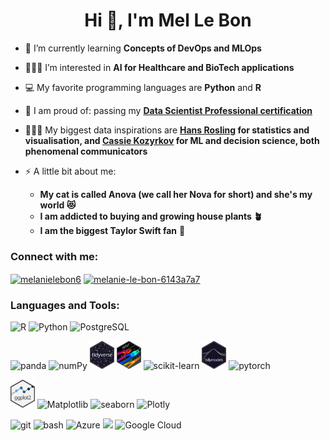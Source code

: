 <h1 align="center">Hi 👋, I'm Mel Le Bon</h1>

- 🌱 I’m currently learning **Concepts of DevOps and MLOps**

- 👩🏻‍💻 I’m interested in **AI for Healthcare and BioTech applications**

- 💻 My favorite programming languages are **Python** and **R**

- 💪 I am proud of: passing my **[Data Scientist Professional certification](https://www.datacamp.com/certificate/DS0022536414346)**

- 🦸🏻‍♀️ My biggest data inspirations are **[Hans Rosling](https://twitter.com/Gapminder) for statistics and visualisation, and [Cassie Kozyrkov](https://twitter.com/quaesita) for ML and decision science, both phenomenal communicators**

- ⚡ A little bit about me:
  - **My cat is called Anova (we call her Nova for short) and she's my world 😻** <br />
  - **I am addicted to buying and growing house plants 🪴** <br />
  - **I am the biggest Taylor Swift fan** 🎤

<h3 align="left">Connect with me:</h3>
<p align="left">
<a href="https://twitter.com/melanielebon6" target="blank"><img align="center" src="https://raw.githubusercontent.com/rahuldkjain/github-profile-readme-generator/master/src/images/icons/Social/twitter.svg" alt="melanielebon6" height="30" width="40" /></a>
<a href="https://linkedin.com/in/melanie-le-bon-6143a7a7" target="blank"><img align="center" src="https://raw.githubusercontent.com/rahuldkjain/github-profile-readme-generator/master/src/images/icons/Social/linked-in-alt.svg" alt="melanie-le-bon-6143a7a7" height="30" width="40" /></a>
</p>

<h3 align="left">Languages and Tools:</h3>

<img src="https://www.r-project.org/logo/Rlogo.svg" alt="R" height="40" > <img src="https://upload.wikimedia.org/wikipedia/commons/c/c3/Python-logo-notext.svg" alt="Python" height="40" > <img src="https://wiki.postgresql.org/images/a/a4/PostgreSQL_logo.3colors.svg" alt="PostgreSQL" height="40" >

<img src="https://upload.wikimedia.org/wikipedia/commons/e/ed/Pandas_logo.svg" alt="panda" height="40" > <img src="https://upload.wikimedia.org/wikipedia/commons/3/31/NumPy_logo_2020.svg" alt="numPy" height="40" > <img src="https://raw.githubusercontent.com/rstudio/hex-stickers/main/SVG/tidyverse.svg" alt="Tidyverse" height="45" > <img src="https://raw.githubusercontent.com/rstudio/hex-stickers/main/SVG/dplyr.svg" alt="dplyr" height="45" > <img src="https://upload.wikimedia.org/wikipedia/commons/0/05/Scikit_learn_logo_small.svg" alt="scikit-learn" height="40" > <img src="https://raw.githubusercontent.com/rstudio/hex-stickers/main/SVG/tidymodels.svg" alt="Tidymodels" height="45" > <img src="https://upload.wikimedia.org/wikipedia/commons/c/c6/PyTorch_logo_black.svg" alt="pytorch" height="30" >


<img src="https://raw.githubusercontent.com/rstudio/hex-stickers/main/SVG/ggplot2.svg" alt="ggplot" height="45" > <img src="https://upload.wikimedia.org/wikipedia/en/5/56/Matplotlib_logo.svg" alt="Matplotlib" height="30" > <img src="https://seaborn.pydata.org/_images/logo-wide-lightbg.svg" alt="seaborn" height="35" > <img src="https://upload.wikimedia.org/wikipedia/commons/8/8a/Plotly-logo.png" alt="Plotly" height="35" > 

<img src="https://upload.wikimedia.org/wikipedia/commons/e/e0/Git-logo.svg" alt="git" height="30" > <img src="https://upload.wikimedia.org/wikipedia/commons/8/82/Gnu-bash-logo.svg" alt="bash" height="30" > <img src="https://upload.wikimedia.org/wikipedia/commons/a/a8/Microsoft_Azure_Logo.svg" alt="Azure" height="25" > <a href="https://seekvectorlogo.com/databricks-vector-logo-svg/" target="_blank"><img src="https://seekvectorlogo.com/wp-content/uploads/2022/02/databricks-vector-logo-2022.png" height="40"/></a> <img src="https://upload.wikimedia.org/wikipedia/commons/5/51/Google_Cloud_logo.svg" alt="Google Cloud" height="25" >
